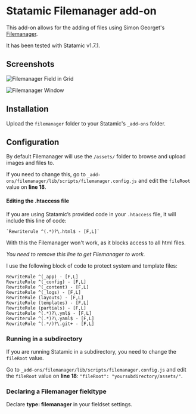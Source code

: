 # Statamic Filemanager add-on
This add-on allows for the adding of files using Simon Georget's [Filemanager](https://github.com/simogeo/Filemanager).

It has been tested with Statamic v1.7.1. 

## Screenshots
![Filemanager Field in Grid](http://katrinkerber.com/assets/screenshot-filemanager-fields.png)

![Filemanager Window](http://katrinkerber.com/assets/screenshot-filemanage-window.png)


## Installation
Upload the `filemanager` folder to your Statamic's `_add-ons` folder.

## Configuration
By default Filemanager will use the `/assets/` folder to browse and upload images and files to.

If you need to change this, go to `_add-ons/filemanager/lib/scripts/filemanager.config.js` and edit the `fileRoot` value on **line 18**.

#### Editing the .htaccess file
If you are using Statamic’s provided code in your `.htaccess` file, it will include this line of code:

    `Rewriterule ^(.*)?\.html$ - [F,L]`

With this the Filemanager won't work, as it blocks access to all html files. 

*You need to remove this line to get Filemanager to work.*

I use the following block of code to protect system and template files:

    RewriteRule ^(_app) - [F,L]
    RewriteRule ^(_config) - [F,L]
    RewriteRule ^(_content) - [F,L]
    RewriteRule ^(_logs) - [F,L]
    RewriteRule (layouts) - [F,L]
    RewriteRule (templates) - [F,L]
    RewriteRule (partials) - [F,L]
    RewriteRule ^(.*)?\.yml$ - [F,L]
    Rewriterule ^(.*)?\.yaml$ - [F,L]
    RewriteRule ^(.*/)?\.git+ - [F,L]

### Running in a subdirectory
If you are running Statamic in a subdirectory, you need to change the `fileRoot` value. 

Go to `_add-ons/filemanager/lib/scripts/filemanager.config.js` and edit the `fileRoot` value on **line 18**: `"fileRoot": "yoursubdirectory/assets/"`.

### Declaring a Filemanager fieldtype
Declare **type: filemanager** in your fieldset settings.
